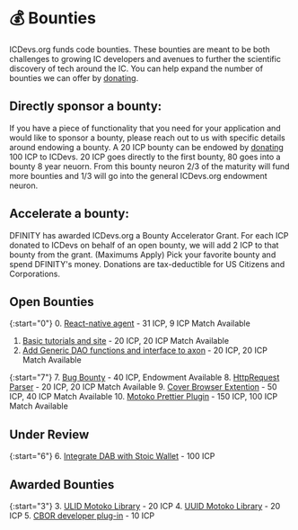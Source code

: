 # 💰 Bounties

ICDevs.org funds code bounties. These bounties are meant to be both challenges to growing IC developers and avenues to further the scientific discovery of tech around the IC. You can help expand the number of bounties we can offer by [donating](/donations.html).

## Directly sponsor a bounty:

If you have a piece of functionality that you need for your application and would like to sponsor a bounty, please reach out to us with specific details around endowing a bounty.  A 20 ICP bounty can be endowed by [donating](https://icdevs.org/donations.html) 100 ICP to ICDevs.  20 ICP goes directly to the first bounty, 80 goes into a bounty 8 year neuorn. From this bounty neuron 2/3 of the maturity will fund more bounties and 1/3 will go into the general ICDevs.org endowment neuron.

## Accelerate a bounty:

DFINITY has awarded ICDevs.org a Bounty Accelerator Grant. For each ICP donated to ICDevs on behalf of an open bounty, we will add 2 ICP to that bounty from the grant. (Maximums Apply)  Pick your favorite bounty and spend DFINITY's money.  Donations are tax-deductible for US Citizens and Corporations.


## Open Bounties

{:start="0"}
0. [React-native agent](/bounties/2021/10/16/react-native-agent-bounty.html) - 31 ICP, 9 ICP Match Available
1. [Basic tutorials and site](/bounties/2021/10/25/speed-run-the-ic-bounty.html) - 20 ICP, 20 ICP Match Available
2. [Add Generic DAO functions and interface to axon](/bounties/2021/11/01/generic-dao-fork-axon-copy.html) - 20 ICP, 20 ICP Match Available


{:start="7"}
7. [Bug Bounty](/bounties/2022/01/03/Bug-Bounty.html) - 40 ICP, Endowment Available
8. [HttpRequest Parser](/bounties/2022/01/11/HTTPRequest-Parser.html) - 20 ICP, 20 ICP Match Available
9. [Cover Browser Extention](/bounties/2022/01/19/Cover-Browser-Extension.html) - 50 ICP, 40 ICP Match Available
10. [Motoko Prettier Plugin](/bounties/2022/01/19/Motoko-Prettier-Plugin.html) - 150 ICP, 100 ICP Match Available


## Under Review

{:start="6"}
6. [Integrate DAB with Stoic Wallet](https://icdevs.org/bounties/2021/12/17/DAB-and-Stoic-Integration.html) - 100 ICP

## Awarded Bounties

{:start="3"}
3. [ULID Motoko Library](https://icdevs.org/bounties/2021/11/08/ULID-motoko-library.html) - 20 ICP
4. [UUID Motoko Library](https://icdevs.org/bounties/2021/11/17/UUID-motoko-library.html) - 20 ICP
5. [CBOR developer plug-in](https://icdevs.org/bounties/2021/11/23/CBOR-plug-in.html) - 10 ICP